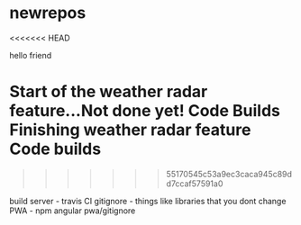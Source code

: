 # newrepos
<<<<<<< HEAD

hello friend

Start of the weather radar feature...Not done yet!
Code Builds
Finishing weather radar feature
Code builds
=======
>>>>>>> 55170545c53a9ec3caca945c89dd7ccaf57591a0

build server - travis CI
        gitignore - things like libraries that you dont change
        PWA - npm
        angular pwa/gitignore